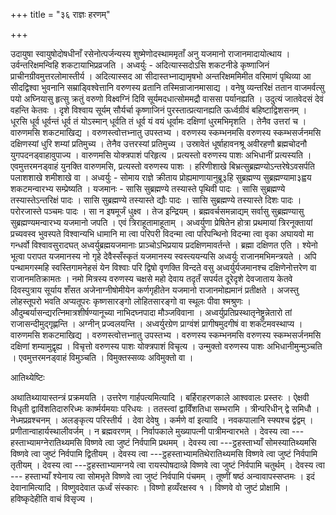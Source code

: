 +++
title = "३६ राज्ञः हरणम्"

+++

उदायुषा स्वायुषोदोषधीनाँ रसेनोत्पर्जन्यस्य शुष्मेणोदस्थाममृताँ अनु यजमानो राजानमादायोत्थाय । उर्वन्तरिक्षमन्विहि शकटायाभिप्रव्रजति । अध्वर्युः - अदित्यास्सदोऽसि शकटनीडे कृष्णाजिनं प्राचीनग्रीवमुत्तरलोमास्तीर्य । अदित्यास्सद आ सीदास्तभ्नाद्यामृषभो अन्तरिक्षममिमीत वरिमाणं पृथिव्या आ सीदद्विश्वा भुवनानि सम्राड्विश्वेत्तानि वरुणस्य व्रतानि तस्मिन्राजानमासाद्य । वनेषु व्यन्तरिक्षं ततान वाजमर्वत्सु पयो अघ्नियासु हृत्सु क्रतुं वरुणो विक्ष्वग्निं दिवि सूर्यमदधात्सोममद्रौ वाससा पर्यानह्यति । उदुत्यं जातवेदसं देवं वहन्ति केतवः । दृशे विश्वाय सूर्यम् सौर्यर्चा कृष्णाजिनं पुरस्तात्प्रत्यानह्यति ऊर्ध्वग्रीवं बहिष्टाद्विशसनम् । धूरसि धूर्व धूर्वन्तं धूर्व तं योऽस्मान् धूर्वति तं धूर्व यं वयं धूर्वामः दक्षिणां धुरमभिमृशति । तेनैव उत्तरां च । वारुणमसि शकटमाखिद्य । वरुणस्त्वोत्तभ्नातु उपस्तभ्य । वरुणस्य स्कम्भनमसि वरुणस्य स्कम्भसर्जनमसि दक्षिणस्यां धुरि शम्यां प्रतिमुच्य । तेनैव उत्तरस्यां प्रतिमुच्य । उस्रावेतं धूर्षाहावनश्रू अवीरहणौ ब्रह्मचोदनौ युगपदनड्वाहावुपाज्य । वारुणमसि योक्त्रपाशं परिहृत्य । प्रत्यस्तो वरुणस्य पाशः अभिधानीं प्रत्यस्यति । एवमुत्तरमनड्वाहं युनक्ति वारुणमसि, प्रत्यस्तो वरुणस्य पाशः । हरिणीशाखे बिभ्रत्सुब्रह्मण्योऽन्तरेषेऽवसर्पति पलाशशाखे शमीशाखे वा । अध्वर्युः - सोमाय राज्ञे क्रीताय प्रोह्यमाणायानुब्रू३हि सुब्रह्मण्य सुब्रह्मण्यामा३ह्वय शकटमन्वारभ्य सम्प्रेष्यति । यजमानः - सासि सुब्रह्मण्ये तस्यास्ते पृथिवी पादः । सासि सुब्रह्मण्ये तस्यास्तेऽन्तरिक्षं पादः । सासि सुब्रह्मण्ये तस्यास्ते द्यौः पादः । सासि सुब्रह्मण्ये तस्यास्ते दिशः पादः । परोरजास्ते पञ्चमः पादः । सा न इषमूर्जं धुक्ष्व । तेज इन्द्रियम् । ब्रह्मवर्चसमन्नाद्यम् सर्वासु सुब्रह्मण्यासु सुब्रह्मण्यमन्वारभ्य यजमानो जपति । एवं त्रिराहूतामाहूताम् । अध्वर्युणा प्रेषितेन होत्रा प्रथमायां त्रिरनूक्तायां प्रच्यवस्व भुवस्पते विश्वान्यभि धामानि मा त्वा परिपरी विदन्मा त्वा परिपन्थिनो विदन्मा त्वा वृका अघायवो मा गन्धर्वो विश्वावसुरादघत् अध्वर्युब्रह्मयजमानाः प्राञ्चोऽभिप्रयाय प्रदक्षिणमावर्तन्ते । ब्रह्मा दक्षिणत एति । श्येनो भूत्वा परापत यजमानस्य नो गृहे देवैस्सँस्कृतं यजमानस्य स्वस्त्ययन्यसि अध्वर्युः राजानमभिमन्त्रयते । अपि पन्थामगस्महि स्वस्तिगामनेहसं येन विश्वाः परि द्विषो वृणक्ति विन्दते वसु अध्वर्युर्यजमानश्च दक्षिणेनोत्तरेण वा राजानमतिक्रामतः । नमो मित्रस्य वरुणस्य चक्षसे महो देवाय तदृतँ सपर्यत दूरेदृशे देवजाताय केतवे दिवस्पुत्राय सूर्याय शँसत अजेनाग्नीषोमीयेन कर्णगृहीतेन यजमानो राजानमोह्यमानं प्रतीक्षते । अजस्तु लोहस्तूपरो भवति अप्यतूपरः कृष्णसारङ्गो लोहितसारङ्गो वा स्थूलः पीवा श्मश्रुणः । औदुम्बर्यासन्द्यरत्निमात्रशीर्षण्यानूच्या नाभिदघ्नपादा मौञ्जविवाना । अध्वर्युप्रतिप्रस्थातृनेष्ट्रुन्नेतारो तां राजासन्दीमुद्गृह्णन्ति । अग्नीन् प्रज्वलयन्ति । अध्वर्युरग्रेण प्राग्वंशं प्रागीषमुदगीषं वा शकटमवस्थाप्य । वारुणमसि शकटमाखिद्य । वरुणस्त्वोत्तभ्नातु उपस्तभ्य । वरुणस्य स्कम्भनमसि वरुणस्य स्कम्भसर्जनमसि दक्षिणां शम्यामुद्वृह्य । विचृत्तो वरुणस्य पाशः योक्त्रपाशं विचृत्य । उन्मुक्तो वरुणस्य पाशः अभिधानीमुन्मुञ्चति । एवमुत्तरमनड्वाहं विमुञ्चति । विमुक्तस्सव्यः अविमुक्तो वा ।

आतिथ्येष्टिः

अथातिथ्यायास्तन्त्रं प्रक्रमयति । उत्तरेण गार्हपत्यमित्यादि । बर्हिराहरणकाले आश्ववालः प्रस्तरः । ऐक्षवी विधृती द्वाविंशतिदारुरिध्मः कार्ष्मर्यमयाः परिधयः । ततस्त्वां द्वाविँशतिधा सम्भरामि । त्रीन्परिधीन् द्वे समिधौ । नेध्मप्रव्रश्चनम् । अलङ्कृत्य परिस्तीर्य । देवा देवेषु । कर्मणे वां इत्यादि । नवकपालानि स्फ्यश्च द्वंद्वम् । प्रणीतान्वाहार्यस्थालीवर्जम् । न ब्रह्मवरणम् । निर्वापकाले मुख्यापत्नी पात्रीमन्वारभते । देवस्य त्वा --- हस्ताभ्यामग्नेरातिथ्यमसि विष्णवे त्वा जुष्टं निर्वपामि प्रथमम् । देवस्य त्वा ---ट्ठहस्ताभ्याँ सोमस्यातिथ्यमसि विष्णवे त्वा जुष्टं निर्वपामि द्वितीयम् । देवस्य त्वा ---ट्ठहस्ताभ्यामतिथेरातिथ्यमसि विष्णवे त्वा जुष्टं निर्वपामि तृतीयम् । देवस्य त्वा ---ट्ठहस्ताभ्यामग्नये त्वा रायस्पोषदाव्न्ने विष्णवे त्वा जुष्टं निर्वपामि चतुर्थम् । देवस्य त्वा --- हस्ताभ्याँ श्येनाय त्वा सोमभृते विष्णवे त्वा जुष्टं निर्वपामि पंचमम् । तूष्णीं षष्ठं अन्वावापस्सप्तमः । इदं देवानामित्यादि । विष्णुवदेवात ऊर्ध्वं संस्कारः । विष्णो हव्यँरक्षस्व १ । विष्णवे वो जुष्टं प्रोक्षामि । हविष्कृदेहीति वाचं विसृज्य ।
